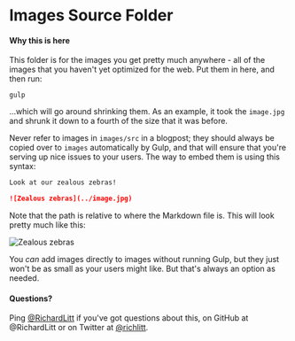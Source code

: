 # Images Source Folder

#### Why this is here

This folder is for the images you get pretty much anywhere - all of the images that you haven't yet optimized for the web. Put them in here, and then run:

    gulp

...which will go around shrinking them. As an example, it took the `image.jpg` and shrunk it down to a fourth of the size that it was before.

Never refer to images in `images/src` in a blogpost; they should always be copied over to `images` automatically by Gulp, and that will ensure that you're serving up nice issues to your users. The way to embed them is using this syntax:

```markdown
Look at our zealous zebras!

![Zealous zebras](../image.jpg)
```

Note that the path is relative to where the Markdown file is. This will look pretty much like this:

![Zealous zebras](../image.jpg)

You _can_ add images directly to images without running Gulp, but they just won't be as small as your users might like. But that's always an option as needed.

#### Questions?

Ping [@RichardLitt](mailto:richard@burntfen.com) if you've got questions about this, on GitHub at @RichardLitt or on Twitter at [@richlitt](https://twitter.com/richlitt).
